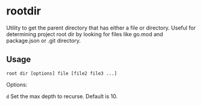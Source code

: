 rootdir
=======

Utility to get the parent directory that has either a file or directory. Useful
for determining project root dir by looking for files like go.mod and 
package.json or .git directory.

## Usage

```root dir [options] file [file2 file3 ...]```

Options:

`d` Set the max depth to recurse. Default is 10.


